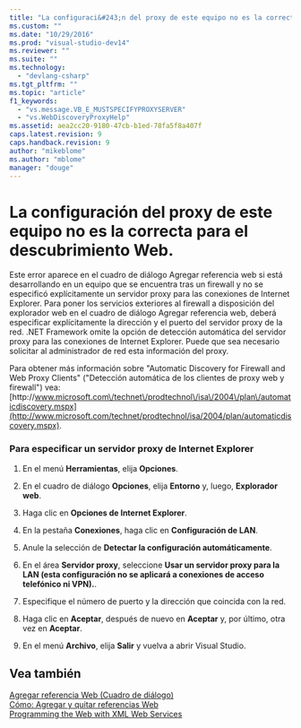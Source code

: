 ```yaml
---
title: "La configuraci&#243;n del proxy de este equipo no es la correcta para el descubrimiento Web. | Microsoft Docs"
ms.custom: ""
ms.date: "10/29/2016"
ms.prod: "visual-studio-dev14"
ms.reviewer: ""
ms.suite: ""
ms.technology: 
  - "devlang-csharp"
ms.tgt_pltfrm: ""
ms.topic: "article"
f1_keywords: 
  - "vs.message.VB_E_MUSTSPECIFYPROXYSERVER"
  - "vs.WebDiscoveryProxyHelp"
ms.assetid: aea2cc20-9180-47cb-b1ed-78fa5f8a407f
caps.latest.revision: 9
caps.handback.revision: 9
author: "mikeblome"
ms.author: "mblome"
manager: "douge"
---
```

# La configuraci&#243;n del proxy de este equipo no es la correcta para el descubrimiento Web.
Este error aparece en el cuadro de diálogo Agregar referencia web si está desarrollando en un equipo que se encuentra tras un firewall y no se especificó explícitamente un servidor proxy para las conexiones de Internet Explorer. Para poner los servicios exteriores al firewall a disposición del explorador web en el cuadro de diálogo Agregar referencia web, deberá especificar explícitamente la dirección y el puerto del servidor proxy de la red. .NET Framework omite la opción de detección automática del servidor proxy para las conexiones de Internet Explorer. Puede que sea necesario solicitar al administrador de red esta información del proxy.  
  
 Para obtener más información sobre "Automatic Discovery for Firewall and Web Proxy Clients" \("Detección automática de los clientes de proxy web y firewall"\) vea: [http:\/\/www.microsoft.com\/technet\/prodtechnol\/isa\/2004\/plan\/automaticdiscovery.mspx](http://www.microsoft.com/technet/prodtechnol/isa/2004/plan/automaticdiscovery.mspx).  
  
### Para especificar un servidor proxy de Internet Explorer  
  
1.  En el menú **Herramientas**, elija **Opciones**.  
  
2.  En el cuadro de diálogo **Opciones**, elija **Entorno** y, luego, **Explorador web**.  
  
3.  Haga clic en **Opciones de Internet Explorer**.  
  
4.  En la pestaña **Conexiones**, haga clic en **Configuración de LAN**.  
  
5.  Anule la selección de **Detectar la configuración automáticamente**.  
  
6.  En el área **Servidor proxy**, seleccione **Usar un servidor proxy para la LAN \(esta configuración no se aplicará a conexiones de acceso telefónico ni VPN\).**.  
  
7.  Especifique el número de puerto y la dirección que coincida con la red.  
  
8.  Haga clic en **Aceptar**, después de nuevo en **Aceptar** y, por último, otra vez en **Aceptar**.  
  
9. En el menú **Archivo**, elija **Salir** y vuelva a abrir Visual Studio.  
  
## Vea también  
 [Agregar referencia Web \(Cuadro de diálogo\)](http://msdn.microsoft.com/es-es/bdf05776-c591-40af-bfd7-e1e2aa1e87b5)   
 [Cómo: Agregar y quitar referencias Web](http://msdn.microsoft.com/es-es/a7ddaa5d-4672-405b-91b3-39de65d7e3a2)   
 [Programming the Web with XML Web Services](http://msdn.microsoft.com/es-es/2d651a26-73df-4b39-85fa-7913a7d6bee4)